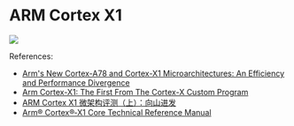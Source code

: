 # ARM Cortex X1

![](./cortex_x1.svg)

References:

- [Arm's New Cortex-A78 and Cortex-X1 Microarchitectures: An Efficiency and Performance Divergence](https://www.anandtech.com/show/15813/arm-cortex-a78-cortex-x1-cpu-ip-diverging/3)
- [Arm Cortex-X1: The First From The Cortex-X Custom Program](https://fuse.wikichip.org/news/3543/arm-cortex-x1-the-first-from-the-cortex-x-custom-program/)
- [ARM Cortex X1 微架构评测（上）：向山进发](https://zhuanlan.zhihu.com/p/619033328)
- [Arm® Cortex®‑X1 Core Technical Reference Manual](https://developer.arm.com/documentation/101433/0102)
